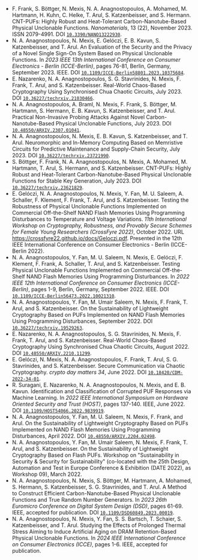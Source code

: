 - F. Frank, S. Böttger, N. Mexis, N. A. Anagnostopoulos, A. Mohamed, M. Hartmann, H. Kuhn, C. Helke, T. Arul, S. Katzenbeisser, and S. Hermann. CNT-PUFs: Highly Robust and Heat-Tolerant Carbon-Nanotube-Based Physical Unclonable Functions. *Nanomaterials*, 13 (22), November 2023. ISSN 2079-4991. DOI [`10.3390/NANO13222930`](https://doi.org/10.3390/NANO13222930).
- N. A. Anagnostopoulos, N. Mexis, E. Gelóczi, E. B. Kavun, S. Katzenbeisser, and T. Arul. An Evaluation of the Security and the Privacy of a Novel Single Sign-On System Based on Physical Unclonable Functions. In *2023 IEEE 13th International Conference on Consumer Electronics - Berlin (ICCE-Berlin)*, pages 76-81, Berlin, Germany, September 2023. IEEE. DOI [`10.1109/ICCE-Berlin58801.2023.10375684`](https://doi.org/10.1109/ICCE-Berlin58801.2023.10375684).
- E. Nazarenko, N. A. Anagnostopoulos, S. G. Stavrinides, N. Mexis, F. Frank, T. Arul, and S. Katzenbeisser. Real-World Chaos-Based Cryptography Using Synchronised Chua Chaotic Circuits, July 2023. DOI [`10.36227/techrxiv.21030466`](https://doi.org/10.36227/techrxiv.21030466).
- N. A. Anagnostopoulos, A. Braml, N. Mexis, F. Frank, S. Böttger, M. Hartmann, S. Hermann, E. B. Kavun, S. Katzenbeisser, and T. Arul. Practical Non-Invasive Probing Attacks Against Novel Carbon-Nanotube-Based Physical Unclonable Functions, July 2023. DOI [`10.48550/ARXIV.2307.01041`](https://doi.org/10.48550/ARXIV.2307.01041).
- N. A. Anagnostopoulos, N. Mexis, E. B. Kavun, S. Katzenbeisser, and T. Arul. Neuromorphic and In-Memory Computing Based on Memristive Circuits for Predictive Maintenance and Supply-Chain Security, July 2023. DOI [`10.36227/techrxiv.23721990`](https://doi.org/10.36227/techrxiv.23721990).
- S. Böttger, F. Frank, N. A. Anagnostopoulos, N. Mexis, A. Mohamed, M. Hartmann, T. Arul, S. Hermann, and S. Katzenbeisser. CNT-PUFs: Highly Robust and Heat-Tolerant Carbon-Nanotube-Based Physical Unclonable Functions for Stable Key Generation, July 2023. DOI [`10.36227/techrxiv.23621829`](https://doi.org/10.36227/techrxiv.23621829).
- E. Gelóczi, N. A. Anagnostopoulos, N. Mexis, Y. Fan, M. U. Saleem, A. Schaller, F. Klement, F. Frank, T. Arul, and S. Katzenbeisser. Testing the Robustness of Physical Unclonable Functions Implemented on Commercial Off-the-Shelf NAND Flash Memories Using Programming Disturbances to Temperature and Voltage Variations. *11th International Workshop on Cryptography, Robustness, and Provably Secure Schemes for Female Young Researchers (CrossFyre 2022)*, October 2022. URL https://crossfyre22.github.io/docs/Geloczi.pdf. Presented in the 12th IEEE International Conference on Consumer Electronics - Berlin (ICCE-Berlin 2022).
- N. A. Anagnostopoulos, Y. Fan, M. U. Saleem, N. Mexis, E. Gelóczi, F. Klement, F. Frank, A. Schaller, T. Arul, and S. Katzenbeisser. Testing Physical Unclonable Functions Implemented on Commercial Off-the-Shelf NAND Flash Memories Using Programming Disturbances. In *2022 IEEE 12th International Conference on Consumer Electronics (ICCE-Berlin)*, pages 1-9, Berlin, Germany, September 2022. IEEE. DOI [`10.1109/ICCE-Berlin56473.2022.10021310`](https://doi.org/10.1109/ICCE-Berlin56473.2022.10021310).
- N. A. Anagnostopoulos, Y. Fan, M. Umair Saleem, N. Mexis, F. Frank, T. Arul, and S. Katzenbeisser. On the Sustainability of Lightweight Cryptography Based on PUFs Implemented on NAND Flash Memories Using Programming Disturbances, September 2022. DOI [`10.36227/techrxiv.19529263`](https://doi.org/10.36227/techrxiv.19529263).
- E. Nazarenko, N. A. Anagnostopoulos, S. G. Stavrinides, N. Mexis, F. Frank, T. Arul, and S. Katzenbeisser. Real-World Chaos-Based Cryptography Using Synchronised Chua Chaotic Circuits, August 2022. DOI [`10.48550/ARXIV.2210.11299`](https://doi.org/10.48550/ARXIV.2210.11299).
- E. Gelóczi, N. Mexis, N. A. Anagnostopoulos, F. Frank, T. Arul, S. G. Stavrinides, and S. Katzenbeisser. Secure Communication via Chaotic Cryptography. *crypto day matters 34*, June 2022. DOI [`10.18420/CDM-2022-34-01`](https://doi.org/10.18420/CDM-2022-34-01).
- R. Suragani, E. Nazarenko, N. A. Anagnostopoulos, N. Mexis, and E. B. Kavun. Identification and Classification of Corrupted PUF Responses via Machine Learning. In *2022 IEEE International Symposium on Hardware Oriented Security and Trust (HOST)*, pages 137-140. IEEE, June 2022. DOI [`10.1109/HOST54066.2022.9839919`](https://doi.org/10.1109/HOST54066.2022.9839919).
- N. A. Anagnostopoulos, Y. Fan, M. U. Saleem, N. Mexis, F. Frank, and Arul. On the Sustainability of Lightweight Cryptography Based on PUFs Implemented on NAND Flash Memories Using Programming Disturbances, April 2022. DOI [`10.48550/ARXIV.2204.02498`](https://doi.org/10.48550/ARXIV.2204.02498).
- N. A. Anagnostopoulos, Y. Fan, M. Umair Saleem, N. Mexis, F. Frank, T. Arul, and S. Katzenbeisser. On the Sustainability of Lightweight Cryptography Based on Flash PUFs. Workshop on "Sustainability in Security & Security for Sustainability" (co-located with the 25th Design, Automation and Test in Europe Conference & Exhibition (DATE 2022), as Workshop 09), March 2022.
- N. A. Anagnostopoulos, N. Mexis, S. Böttger, M. Hartmann, A. Mohamed, S. Hermann, S. Katzenbeisser, S. G. Stavrinides, and T. Arul. A Method to Construct Efficient Carbon-Nanotube-Based Physical Unclonable Functions and True Random Number Generators. In *2023 26th Euromicro Conference on Digital System Design (DSD)*, pages 61-69. IEEE, accepted for publication. DOI [`10.1109/DSD60849.2023.00019`](https://doi.org/10.1109/DSD60849.2023.00019).
- N. A. Anagnostopoulos, N. Mexis, Y. Fan, S. S. Bartsch, T. Schaier, S. Katzenbeisser, and T. Arul. Studying the Effects of Prolonged Thermal Stress Aiming to Induce Artificial Aging on DRAM Retention-Based Physical Unclonable Functions. In *2024 IEEE International Conference on Consumer Electronics (ICCE)*, pages 1-6. IEEE, accepted for publication.